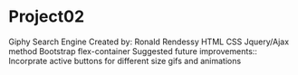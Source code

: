 # Project02
Giphy Search Engine
Created by:  Ronald Rendessy
HTML
CSS
Jquery/Ajax method
Bootstrap flex-container
Suggested future improvements::   Incorprate active buttons for different size gifs and animations
